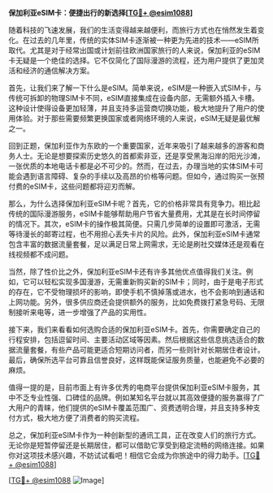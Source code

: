 **保加利亚eSIM卡：便捷出行的新选择[[TG💪+ @esim1088](https://t.me/s/esim1088)]**

随着科技的飞速发展，我们的生活变得越来越便利，而旅行方式也在悄然发生着变化。在过去的几年里，传统的实体SIM卡逐渐被一种更为先进的技术——eSIM所取代。尤其是对于经常出国或计划前往欧洲国家旅行的人来说，保加利亚的eSIM卡无疑是一个绝佳的选择。它不仅简化了国际漫游的流程，还为用户提供了更加灵活和经济的通信解决方案。

首先，让我们来了解一下什么是eSIM。简单来说，eSIM是一种嵌入式SIM卡，与传统可拆卸的物理SIM卡不同，eSIM直接集成在设备内部，无需额外插入卡槽。这种设计使得设备更加轻薄，并且支持多运营商切换功能，极大地提升了用户的使用体验。对于那些需要频繁更换国家或者网络环境的人来说，eSIM无疑是最优解之一。

回到正题，保加利亚作为东欧的一个重要国家，近年来吸引了越来越多的游客和商务人士。无论是想要探索历史悠久的首都索非亚，还是享受黑海沿岸的阳光沙滩，一张优质的本地电话卡都是必不可少的。然而，在过去，办理当地的实体SIM卡可能会遇到语言障碍、复杂的手续以及高昂的价格等问题。但如今，通过购买一张预付费的eSIM卡，这些问题都将迎刃而解。

那么，为什么选择保加利亚eSIM卡呢？首先，它的价格非常具有竞争力。相比起传统的国际漫游服务，eSIM卡能够帮助用户节省大量费用，尤其是在长时间停留的情况下。其次，eSIM卡的操作极其简便。只需几步简单的设置即可激活，无需等待漫长的邮寄过程，也不用担心丢失卡片的风险。此外，保加利亚eSIM卡通常包含丰富的数据流量套餐，足以满足日常上网需求，无论是刷社交媒体还是观看在线视频都不成问题。

当然，除了性价比之外，保加利亚eSIM卡还有许多其他优点值得我们关注。例如，它可以轻松实现多国漫游，无需重新购买新的SIM卡；同时，由于是电子形式的存在，它不受物理损坏的影响，即使手机不慎掉落或进水，也不会影响到通话和上网功能。另外，很多供应商还会提供额外的服务，比如免费拨打紧急号码、无限制接听来电等，进一步增强了产品的实用性。

接下来，我们来看看如何选购合适的保加利亚eSIM卡。首先，你需要确定自己的行程安排，包括逗留时间、主要活动区域等因素。然后根据这些信息挑选适合的数据流量套餐，有些产品可能更适合短期访问者，而另一些则针对长期居住者设计。最后，确保所选平台可靠且信誉良好，这样既能保证服务质量，也能避免不必要的麻烦。

值得一提的是，目前市面上有许多优秀的电商平台提供保加利亚eSIM卡服务，其中不乏专业性强、口碑佳的品牌。例如某知名平台就以其高效便捷的服务赢得了广大用户的青睐，他们提供的eSIM卡覆盖范围广、资费透明合理，并且支持多种支付方式，极大地方便了消费者的购买流程。

总之，保加利亚eSIM卡作为一种创新型的通讯工具，正在改变人们的旅行方式。无论你是短暂停留还是长期居住，都可以借助它享受到稳定流畅的网络连接。如果你对这项技术感兴趣，不妨试试看吧！相信它会成为你旅途中的得力助手。[[TG💪+ @esim1088](https://t.me/s/esim1088)]

[[TG💪+ @esim1088](https://t.me/s/esim1088) ![Image](https://i.postimg.cc/4NQfJmqS/Snipaste-2025-05-13-00-14-12.png)]
